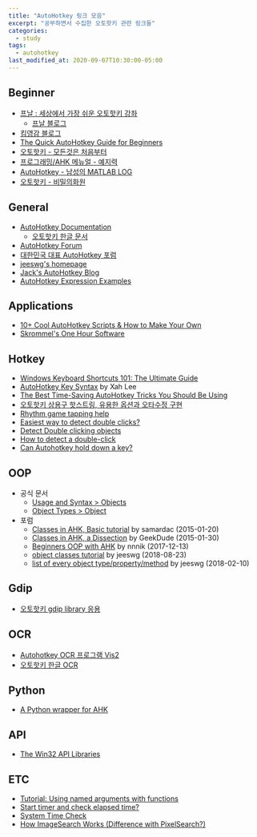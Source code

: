 ```yaml
---
title: "AutoHotkey 링크 모음"
excerpt: "공부하면서 수집한 오토핫키 관련 링크들"
categories:
  - study
tags:
  - autohotkey
last_modified_at: 2020-09-07T10:30:00-05:00
---
```




## Beginner

* [프날 : 세상에서 가장 쉬운 오토핫키 강좌](https://pnal.kr/)
  * [프날 블로그](https://blog.naver.com/geforce_radeon)
* [킴영감 블로그](https://elderlykims.tistory.com/)
* [The Quick AutoHotkey Guide for Beginners](https://www.makeuseof.com/tag/autohotkey-guide-beginners/)
* [오토핫키 - 모든것은 처음부터](https://itblogpro.tistory.com/category/%ED%94%84%EB%A1%9C%EA%B7%B8%EB%9E%98%EB%B0%8D/AutohotKey)
* [프로그래밍/AHK 메뉴얼 - 예지력](https://knowledgeisfree.tistory.com/category/%ED%94%84%EB%A1%9C%EA%B7%B8%EB%9E%98%EB%B0%8D/AHK%20%EB%A9%94%EB%89%B4%EC%96%BC)
* [AutoHotkey - 남성의 MATLAB LOG](https://iamaman.tistory.com/category/programming%20language/Autohotkey)
* [오토핫키 - 비밀의화원](https://secretgd.tistory.com/category/TIP/AutoHotkey)



## General

* [AutoHotkey Documentation](https://www.autohotkey.com/docs/AutoHotkey.htm)
  * [오토핫키 한글 문서](http://autohotkeykr.sourceforge.net/docs/AutoHotkey.htm)
* [AutoHotkey Forum](https://www.autohotkey.com/boards/viewforum.php?f=4)
* [대한민국 대표 AutoHotkey 포럼](http://www.autohotkey.co.kr/)
* [jeeswg's homepage](https://www.autohotkey.com/boards/viewtopic.php?f=17&t=30931)
* [Jack's AutoHotkey Blog](https://jacks-autohotkey-blog.com/)
* [AutoHotkey Expression Examples](http://www.daviddeley.com/autohotkey/xprxmp/autohotkey_expression_examples.htm)



## Applications

* [10+ Cool AutoHotkey Scripts & How to Make Your Own](https://www.makeuseof.com/tag/10-cool-autohotkey-scripts-make/)
* [Skrommel's One Hour Software](https://www.dcmembers.com/skrommel/)



## Hotkey

* [Windows Keyboard Shortcuts 101: The Ultimate Guide](https://www.makeuseof.com/tag/windows-shortcuts-101-ultimate-keyboard-shortcut-guide/)
* [AutoHotkey Key Syntax](http://xahlee.info/mswin/autohotkey_key_notations.html) by Xah Lee 
* [The Best Time-Saving AutoHotkey Tricks You Should Be Using](https://lifehacker.com/the-best-time-saving-autohotkey-tricks-you-should-be-us-5598693)
* [오토핫키 상용구 핫스트링, 유용한 옵션과 오타수정 구현](https://gkkmon.com/autohotkey-boilerplate-hotstrings-useful-options-and-edit-typo/)
* [Rhythm game tapping help](https://www.autohotkey.com/boards/viewtopic.php?t=20187)
* [Easiest way to detect double clicks?](https://autohotkey.com/board/topic/56493-easiest-way-to-detect-double-clicks/)
* [Detect Double clicking objects](https://www.autohotkey.com/boards/viewtopic.php?t=32578)
* [How to detect a double-click](https://autohotkey.com/board/topic/66449-how-to-detect-a-double-click/)
* [Can Autohotkey hold down a key?](https://autohotkey.com/board/topic/11321-can-autohotkey-hold-down-a-key/)



## OOP

* 공식 문서
  * [Usage and Syntax > Objects](https://www.autohotkey.com/docs/Objects.htm)
  * [Object Types > Object](https://www.autohotkey.com/docs/objects/Object.htm)
* 포럼
  * [Classes in AHK, Basic tutorial](https://www.autohotkey.com/boards/viewtopic.php?t=6033) by samardac (2015-01-20)
  * [Classes in AHK, a Dissection](https://www.autohotkey.com/boards/viewtopic.php?t=6177) by GeekDude (2015-01-30)
  * [Beginners OOP with AHK](https://www.autohotkey.com/boards/viewtopic.php?f=7&t=41332) by nnnik (2017-12-13)
  * [object classes tutorial](https://www.autohotkey.com/boards/viewtopic.php?t=54588) by jeeswg (2018-08-23)
  * [list of every object type/property/method](https://www.autohotkey.com/boards/viewtopic.php?f=37&t=44081) by jeeswg (2018-02-10)



## Gdip

* [오토핫키 gdip library 응용](https://blog.plorence.kr/563?category=900396)



## OCR

* [Autohotkey OCR 프로그램 Vis2](https://iamaman.tistory.com/2715)
* [오토핫키 한글 OCR](https://nevercmecry.tistory.com/232)



## Python

* [A Python wrapper for AHK](https://pypi.org/project/ahk/)



## API

* [The Win32 API Libraries](https://opendylan.org/documentation/library-reference/win32/index.html)



## ETC

* [Tutorial: Using named arguments with functions](https://autohotkey.com/board/topic/17713-tutorial-using-named-arguments-with-functions-novice/)
* [Start timer and check elapsed time?](https://autohotkey.com/board/topic/149343-start-timer-and-check-elapsed-time/)
* [System Time Check](https://autohotkey.com/board/topic/10053-system-time-check/)
* [How ImageSearch Works (Difference with PixelSearch?)](https://www.autohotkey.com/boards/viewtopic.php?t=35606)